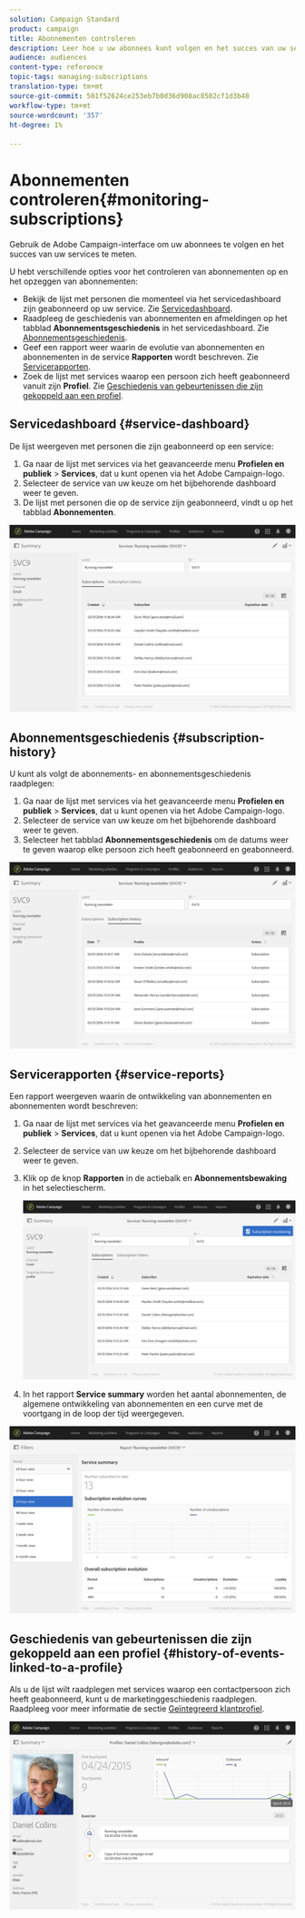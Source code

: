 ```yaml
---
solution: Campaign Standard
product: campaign
title: Abonnementen controleren
description: Leer hoe u uw abonnees kunt volgen en het succes van uw services kunt meten aan de hand van dashboards en rapporten.
audience: audiences
content-type: reference
topic-tags: managing-subscriptions
translation-type: tm+mt
source-git-commit: 501f52624ce253eb7b0d36d908ac8502cf1d3b48
workflow-type: tm+mt
source-wordcount: '357'
ht-degree: 1%

---
```



# Abonnementen controleren{#monitoring-subscriptions}

Gebruik de Adobe Campaign-interface om uw abonnees te volgen en het succes van uw services te meten.

U hebt verschillende opties voor het controleren van abonnementen op en het opzeggen van abonnementen:

* Bekijk de lijst met personen die momenteel via het servicedashboard zijn geabonneerd op uw service. Zie [Servicedashboard](#service-dashboard).
* Raadpleeg de geschiedenis van abonnementen en afmeldingen op het tabblad **Abonnementsgeschiedenis** in het servicedashboard. Zie [Abonnementsgeschiedenis](#subscription-history).
* Geef een rapport weer waarin de evolutie van abonnementen en abonnementen in de service **Rapporten** wordt beschreven. Zie [Servicerapporten](#service-reports).
* Zoek de lijst met services waarop een persoon zich heeft geabonneerd vanuit zijn **Profiel**. Zie [Geschiedenis van gebeurtenissen die zijn gekoppeld aan een profiel](#history-of-events-linked-to-a-profile).

## Servicedashboard {#service-dashboard}

De lijst weergeven met personen die zijn geabonneerd op een service:

1. Ga naar de lijst met services via het geavanceerde menu **Profielen en publiek** > **Services**, dat u kunt openen via het Adobe Campaign-logo.
1. Selecteer de service van uw keuze om het bijbehorende dashboard weer te geven.
1. De lijst met personen die op de service zijn geabonneerd, vindt u op het tabblad **Abonnementen**.

![](assets/lp_monitoring_subscriptions_1.png)

## Abonnementsgeschiedenis {#subscription-history}

U kunt als volgt de abonnements- en abonnementsgeschiedenis raadplegen:

1. Ga naar de lijst met services via het geavanceerde menu **Profielen en publiek** > **Services**, dat u kunt openen via het Adobe Campaign-logo.
1. Selecteer de service van uw keuze om het bijbehorende dashboard weer te geven.
1. Selecteer het tabblad **Abonnementsgeschiedenis** om de datums weer te geven waarop elke persoon zich heeft geabonneerd en geabonneerd.

![](assets/lp_monitoring_subscriptions_2.png)

## Servicerapporten {#service-reports}

Een rapport weergeven waarin de ontwikkeling van abonnementen en abonnementen wordt beschreven:

1. Ga naar de lijst met services via het geavanceerde menu **Profielen en publiek** > **Services**, dat u kunt openen via het Adobe Campaign-logo.
1. Selecteer de service van uw keuze om het bijbehorende dashboard weer te geven.
1. Klik op de knop **Rapporten** in de actiebalk en **Abonnementsbewaking** in het selectiescherm.

   ![](assets/lp_monitoring_subscriptions_3.png)

1. In het rapport **Service summary** worden het aantal abonnementen, de algemene ontwikkeling van abonnementen en een curve met de voortgang in de loop der tijd weergegeven.

![](assets/lp_monitoring_subscriptions_4.png)

## Geschiedenis van gebeurtenissen die zijn gekoppeld aan een profiel {#history-of-events-linked-to-a-profile}

Als u de lijst wilt raadplegen met services waarop een contactpersoon zich heeft geabonneerd, kunt u de marketinggeschiedenis raadplegen. Raadpleeg voor meer informatie de sectie [Geïntegreerd klantprofiel](../../audiences/using/integrated-customer-profile.md).

![](assets/lp_monitoring_subscriptions_5.png)

